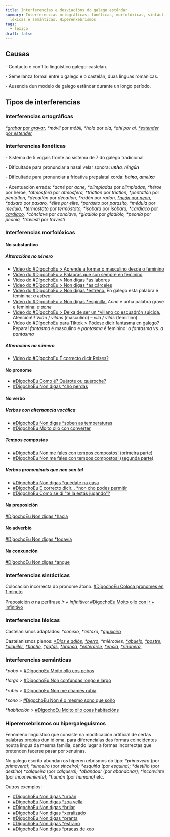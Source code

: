 ```yaml
---
title: Interferencias e desviacións do galego estándar
summary: Interferencias ortográficas, fonéticas, morfolóxicas, sintácticas,
  léxicas e semánticas. Hiperenxebrismos
tags:
  - lexico
draft: false
---
```

## Causas

\- Contacto e conflito lingüístico galego-castelán.

\- Semellanza formal entre o galego e o castelán, dúas linguas románicas.

\- Ausencia dun modelo de galego estándar durante un longo período.

## Tipos de interferencias

### Interferencias ortográficas

[*\*grabar* por *gravar*](https://www.youtube.com/watch?v=bvX5KyhDmrY)*,* *\*móvil* por *móbil,* *\*hola* por *ola,* *\*ahí por aí,* [*\*extender* por *estender*](https://www.youtube.com/watch?v=MV46n3KQcDs) 

### Interferencias fonéticas

\- Sistema de 5 vogais fronte ao sistema de 7 do galego tradicional

\- Dificultade para pronunciar a nasal velar sonora: *u**nh**a, ningú**n***

\- Dificultade para pronunciar a fricativa prepalatal xorda: *bai**x**a, amei**x**a*

\- Acentuación errada: *\*acné* por *acne,* *\*olimpiadas* por *olimpíadas,* *\*héroe* por heroe, *\*atmósfera* por *atmosfera,* *\*triatlón* por *tríatlon,* *\*pentatlón* por *péntatlon,* *\*decatlón* por *décatlon,* *\*radón* por *radon,* [*\*neón* por *neon*](https://www.youtube.com/watch?v=QGfDdP9E9C8)*,* *\*páxaro* por *paxaro,* *\*élite por elite,* *\*parásito* por *parasito,* *\*médula* por *medula,* *\*termostato* por *termóstato,* *\*isobara* por *isóbara,* [*\*cardiaco* por *cardíaco*](https://www.youtube.com/watch?v=eSFcXOJyIVg)*,* *\*cónclave* por *conclave,* *\*gladiolo* por *gladíolo,* *\*peonía* por *peonia,* *\*travesti* por *travestí*

### Interferencias morfolóxicas

#### No substantivo

##### Alteracións no xénero

* [Vídeo do #DigochoEu > Aprende a formar o masculino desde o feminino](https://www.youtube.com/watch?v=D5lNYb9xvMY)
* [Vídeo do #DígochoEu > Palabras que son sempre en feminino](https://www.youtube.com/watch?v=bvfkUaUXVbM)
* [Vídeo do #DígochoEu > Non digas *as labores](https://www.youtube.com/watch?v=vxJpjrhlMvk)
* [Vídeo do #DígochoEu > Non digas *as cárceles](https://www.youtube.com/watch?v=K_v771PMD4Y)
* [Vídeo do #DígochoEu > Non digas *estreno.](https://www.youtube.com/watch?v=ugcap0-KFzQ) En galego esta palabra é feminina: *a estrea*
* [Vídeo do #DígochoEu > Non digas *espinilla.](https://www.youtube.com/watch?v=Yac-KuHWH2c) *Acne* é unha palabra grave e feminina: *a acne*
* [Vídeo do #DígochoEu > Deixa de ser un *villano co escuadrón suicida.](https://www.youtube.com/watch?v=GPgEpYuAq_A) Atención!!! *Vilán* / *viláns* (masculino) – *vilá / vilás* (feminino)
* [Vídeo do #DígochoEu para Tiktok > Pódese dicir fantasma en galego?](https://www.tiktok.com/@digochoeu/video/6926878201943821574?is_copy_url=1&is_from_webapp=v2) Repara! *fantasma* é masculino e *pantasma* é feminino: *o fantasma* vs. *a pantasma*

##### Alteracións no número

* [Vídeo do #DígochoEu É correcto dicir Reises?](https://www.youtube.com/watch?v=9vpi4anNXzA)

#### No pronome

* [\#DígochoEu Como é? Quérote ou quéroche?](https://www.youtube.com/watch?v=gBdKQv7PmC0)
* [\#DígochoEu Non digas *cho perdas](https://www.youtube.com/watch?v=CQtg4y8ElP8)

#### No verbo

##### Verbos con alternancia vocálica

* [\#DígochoEu Non digas *soben as temperaturas](https://www.youtube.com/watch?v=pRIZyEt-l5w)
* [\#DígochoEu Moito ollo con converter](https://www.youtube.com/watch?v=tNTLMKGCuwE)

##### Tempos compostos

* [\#DígochoEu Non me fales con tempos compostos! (primeira parte)](https://www.youtube.com/watch?v=HSV-mr_p3SE&t=5s)
* [\#DígochoEu Non me fales con tempos compostos! (segunda parte)](https://www.youtube.com/watch?v=mFe1fk78UUI)

##### Verbos pronominais que non son tal

* [\#DígochoEu Non digas *quédate na casa](https://www.youtube.com/watch?v=dY9_ey-Mz8o)
* [\#DígochoEu É correcto dicir... *non cho podes permitir](https://www.youtube.com/watch?v=oLY0otwtLPE&t=3s)
* [\#DígochoEu Como se di "te la estás jugando"?](https://www.youtube.com/watch?v=65TPuybg-HA)

#### Na preposición

[\#DígochoEu Non digas *hacia](https://www.youtube.com/watch?v=OAoKxRffhxU)

#### No adverbio

[\#DígochoEu Non digas *todavía](https://www.youtube.com/watch?v=XFEG06K1WDQ)

#### Na conxunción

[\#DígochoEu Non digas *anque](https://www.youtube.com/watch?v=BayuqMspBP0)

### Interferencias sintácticas

Colocación incorrecta do pronome átono: [\#DígochoEu Coloca pronomes en 1 minuto](https://www.youtube.com/watch?v=HfAb4xH1dD8)

Preposición *a* na perífrase *ir + infinitivo:* [\#DígochoEu Moito ollo con ir + infinitivo](https://www.youtube.com/watch?v=t2KlZzzvMGs)

### Interferencias léxicas

Castelanismos adaptados: *\*conexo, \*antoxo, \*[aguxeiro](https://youtu.be/PpYUPfu_bYM)*

Castelanismos plenos: *[\*Dios e adiós](https://youtu.be/gd7b8noHrgo)*, *[\*perro](https://youtu.be/51TN7VQTRoI)*, *\*miércoles,* *[\*abuelo](https://www.youtube.com/watch?v=wCCYJL24Eqo),* *[\*postre](https://www.youtube.com/watch?v=oloJqSn7iCo)*, *[\*alquiler](https://www.youtube.com/watch?v=BxYS3xOhsH8)*, *[\*bache](https://www.youtube.com/watch?v=IhHbh8T0Lj8)*, *[\*gafas](https://www.youtube.com/watch?v=ynYsAd0Y0mA)*, *[\*bronca](https://digochoeu.gal/videos/digochoeu-non-digas-bronca/)*, *[\*enterarse](https://youtu.be/loKQtQ9OFIg)*, *[\*encía](https://youtu.be/UEPr_tuRiig)*, *[\*riñonera](https://youtu.be/ecKn0-WxztI)*,

### Interferencias semánticas

\**pobo* > [\#DígochoEu Moito ollo cos pobos](https://www.youtube.com/watch?v=fj0pqJp5MUQ)

\**largo* > [\#DígochoEu Non confundas longo e largo](https://www.youtube.com/watch?v=3-FAZqQKCjU)

\**rubio* > [\#DígochoEu Non me chames rubia](https://www.youtube.com/watch?v=j532QA3HDvA)

\**sono* > [\#DígochoEu Non é o mesmo sono que soño](https://www.youtube.com/watch?v=UgFopQpkiVM&t=9s)

\**habitación* > [\#DígochoEu Moito ollo coas habitacións](https://youtu.be/ST2FGqHvE1k)

### Hiperenxebrismos ou hipergaleguismos

Fenómeno lingüístico que consiste na modificación artificial de certas palabras propias dun idioma, para diferencialas das formas coincidentes noutra lingua da mesma familia, dando lugar a formas incorrectas que pretenden facerse pasar por xenuínas.

No galego escrito abundan os hiperenxebrismos do tipo: *\*primaveira* (por *primavera)*; *\*sinceiro* (por *sinceiro);* *\*esquiña* (por *esquina);* *\*destiño* (por *destino*) *\*calqueira* (por *calquera);* *\*abandoar* (por *abandonar);* *\*inconvinte* (por *inconveniente);* **humán* (por *humano)* etc.

Outros exemplos:

* [\#DígochoEu Non digas *urbán](https://www.youtube.com/watch?v=UQ9whfSFcNU)
* [\#DígochoEu Non digas *zoa vella](https://www.youtube.com/watch?v=HK9vyXUSw2I)
* [\#DígochoEu Non digas *brilar](https://www.youtube.com/watch?v=_dhYgyHlbLw)
* [\#DígochoEu Non digas *xeralizado](https://www.youtube.com/watch?v=mg4mmfOO7fU)
* [\#DígochoEu Non digas *pranta](https://www.youtube.com/watch?v=nNc8b8zpq-c)
* [\#DígochoEu Non digas *estrano](https://www.youtube.com/watch?v=rTE5nEbi_94&t=5s)
* [\#DígochoEu Non digas *pracas de xeo](https://www.youtube.com/watch?v=lt_cRwYQCf0)